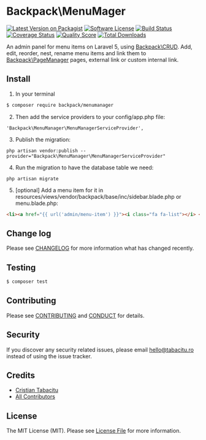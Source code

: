 # Backpack\MenuMager

[![Latest Version on Packagist][ico-version]][link-packagist]
[![Software License][ico-license]](LICENSE.md)
[![Build Status][ico-travis]][link-travis]
[![Coverage Status][ico-scrutinizer]][link-scrutinizer]
[![Quality Score][ico-code-quality]][link-code-quality]
[![Total Downloads][ico-downloads]][link-downloads]

An admin panel for menu items on Laravel 5, using [Backpack\CRUD](https://github.com/Laravel-Backpack/crud). Add, edit, reorder, nest, rename menu items and link them to [Backpack\PageManager](https://github.com/Laravel-Backpack/pagemanager) pages, external link or custom internal link.

## Install

1) In your terminal

``` bash
$ composer require backpack/menumanager
```

2) Then add the service providers to your config/app.php file:

```
'Backpack\MenuManager\MenuManagerServiceProvider',
```

3) Publish the migration:

```
php artisan vendor:publish --provider="Backpack\MenuManager\MenuManagerServiceProvider"
```

4) Run the migration to have the database table we need:

```
php artisan migrate
```

5) [optional] Add a menu item for it in resources/views/vendor/backpack/base/inc/sidebar.blade.php or menu.blade.php:

```html
<li><a href="{{ url('admin/menu-item') }}"><i class="fa fa-list"></i> <span>Menu</span></a></li>
```


## Change log

Please see [CHANGELOG](CHANGELOG.md) for more information what has changed recently.

## Testing

``` bash
$ composer test
```

## Contributing

Please see [CONTRIBUTING](CONTRIBUTING.md) and [CONDUCT](CONDUCT.md) for details.

## Security

If you discover any security related issues, please email hello@tabacitu.ro instead of using the issue tracker.

## Credits

- [Cristian Tabacitu][link-author]
- [All Contributors][link-contributors]

## License

The MIT License (MIT). Please see [License File](LICENSE.md) for more information.

[ico-version]: https://img.shields.io/packagist/v/backpack/MenuMager.svg?style=flat-square
[ico-license]: https://img.shields.io/badge/license-MIT-brightgreen.svg?style=flat-square
[ico-travis]: https://img.shields.io/travis/laravel-backpack/MenuMager/master.svg?style=flat-square
[ico-scrutinizer]: https://img.shields.io/scrutinizer/coverage/g/laravel-backpack/MenuMager.svg?style=flat-square
[ico-code-quality]: https://img.shields.io/scrutinizer/g/laravel-backpack/MenuMager.svg?style=flat-square
[ico-downloads]: https://img.shields.io/packagist/dt/laravel-backpack/MenuMager.svg?style=flat-square

[link-packagist]: https://packagist.org/packages/laravel-backpack/MenuMager
[link-travis]: https://travis-ci.org/laravel-backpack/MenuMager
[link-scrutinizer]: https://scrutinizer-ci.com/g/laravel-backpack/MenuMager/code-structure
[link-code-quality]: https://scrutinizer-ci.com/g/laravel-backpack/MenuMager
[link-downloads]: https://packagist.org/packages/laravel-backpack/MenuMager
[link-author]: https://github.com/tabacitu
[link-contributors]: ../../contributors
